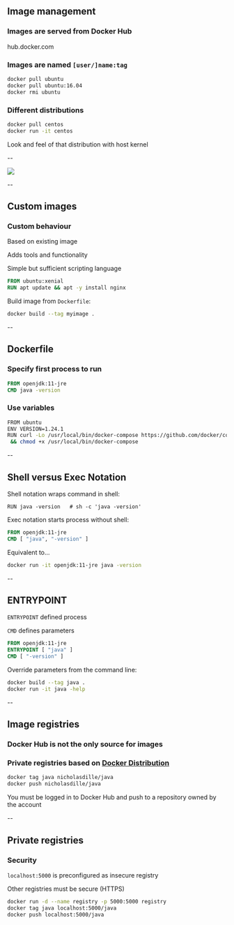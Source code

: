 ## Image management

### Images are served from Docker Hub

hub.docker.com

### Images are named `[user/]name:tag`

```bash
docker pull ubuntu
docker pull ubuntu:16.04
docker rmi ubuntu
```

### Different distributions

```bash
docker pull centos
docker run -it centos
```

Look and feel of that distribution with host kernel

--

![](../images/Containers_like_VMs.png)

--

## Custom images

### Custom behaviour

Based on existing image

Adds tools and functionality

Simple but sufficient scripting language

```Dockerfile
FROM ubuntu:xenial
RUN apt update && apt -y install nginx
```

Build image from `Dockerfile`:

```bash
docker build --tag myimage .
```

--

## Dockerfile

### Specify first process to run

```Dockerfile
FROM openjdk:11-jre
CMD java -version
```

### Use variables

```bash
FROM ubuntu
ENV VERSION=1.24.1
RUN curl -Lo /usr/local/bin/docker-compose https://github.com/docker/compose/releases/download/${VERSION}/docker-compose-`uname -s`-`uname -m` \
 && chmod +x /usr/local/bin/docker-compose
```

--

## Shell versus Exec Notation

Shell notation wraps command in shell:

```text
RUN java -version   # sh -c 'java -version'
```

Exec notation starts process without shell:

```Dockerfile
FROM openjdk:11-jre
CMD [ "java", "-version" ]
```

Equivalent to...

```bash
docker run -it openjdk:11-jre java -version
```

--

## ENTRYPOINT

`ENTRYPOINT` defined process

`CMD` defines parameters

```Dockerfile
FROM openjdk:11-jre
ENTRYPOINT [ "java" ]
CMD [ "-version" ]
```

Override parameters from the command line:

```bash
docker build --tag java .
docker run -it java -help
```

--

## Image registries

### Docker Hub is not the only source for images

### Private registries based on [Docker Distribution](https://github.com/docker/distribution)

```bash
docker tag java nicholasdille/java
docker push nicholasdille/java
```

You must be logged in to Docker Hub and push to a repository owned by the account

--

## Private registries

### Security

`localhost:5000` is preconfigured as insecure registry

Other registries must be secure (HTTPS)

```bash
docker run -d --name registry -p 5000:5000 registry
docker tag java localhost:5000/java
docker push localhost:5000/java
```
